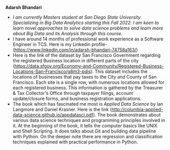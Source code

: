 **Adarsh Bhandari** 
- *I am currently Masters student at San Diego State University Specializing in Big Data Analytics starting this Fall 2022. I am keen to learn novel approaches to solve data science problems and learn more about Big Data and its Analysis through this course.*
- I have around 14 months of professional work experience as a Software Engineer in TCS. Here is my Linkedin profile- (https://www.linkedin.com/in/adarsh-bhandari-74758a163/)
- Here is the link of the dataset by San Francisco Government regarding the registered Business location in different parts of the city (https://data.sfgov.org/Economy-and-Community/Registered-Business-Locations-San-Francisco/g8m3-pdis). This dataset includes the locations of businesses that pay taxes to the City and County of San Francisco. Each site is a single row, with numerous locations allowed for each registered business. This information is gathered by the Treasurer & Tax Collector's Office through taxpayer filings, account update/closure forms, and business registration applications.
- The book which has fascinated me most is *Applied Data Science* by Ian Langmore and Daniel Krasner. Here is the link (http://columbia-applied-data-science.github.io/appdatasci.pdf). The book demonstrates about various data science techniques and programming principles involved in it. At the beginning of the book, it tells the computer basics like UNIX and Shell Scripting. It does talks about Git and building data pipeline with Python. On the deeper note there are regression and classification techniques explained with practical performance in Python. 




